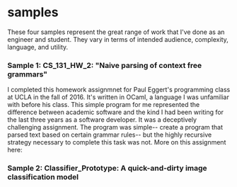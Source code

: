 # samples

These four samples represent the great range of work that I've done as an engineer and student. They vary in terms of intended audience, complexity, language, and utility. 

### Sample 1: CS_131_HW_2: "Naive parsing of context free grammars"
I completed this homework assignmnet for Paul Eggert's programming class at UCLA in the fall of 2016. It's written in OCaml, a language I was unfamiliar with before his class. This simple program for me represented the difference between academic software and the kind I had been writing for the last three years as a software developer. It was a deceptively challenging assignment. The program was simple-- create a program that parsed text based on certain grammar rules-- but the highly recursive strategy necessary to complete this task was not. More on this assignment here: 

### Sample 2: Classifier_Prototype: A quick-and-dirty image classification model

